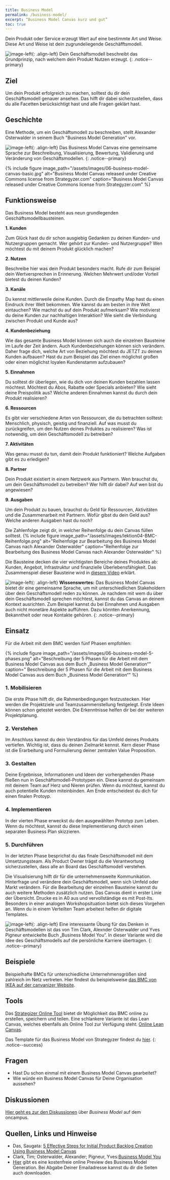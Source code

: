 ```yaml
---
title: Business Model
permalink: /business-model/
excerpt: “Business Model Canvas kurz und gut”
toc: true
---
```


Dein Produkt oder Service erzeugt Wert auf eine bestimmte Art und Weise.
Diese Art und Weise ist dein zugrundeliegende Geschäfftsmodell. 

![image-left][image-1]{: .align-left}
Dein Geschäftsmodell beschreibt das Grundprinzip, nach welchem dein Produkt Nutzen erzeugt.
{: .notice--primary}

## Ziel

Um dein Produkt erfolgreich zu machen, solltest du dir dein Geschäftsmodell genauer ansehen.
Das hilft dir dabei sicherzustellen, dass du alle Facetten berücksichtigt hast und alle Fragen geklärt hast. 

## Geschichte

Eine Methode, um ein Geschäftsmodell zu beschreiben, stellt Alexander Osterwalder in seinem Buch "Business Model Generation" vor.

![image-left][image-2]{: .align-left}
Das Business Model Canvas eine gemeinsame Sprache zur Beschreibung, Visualisierung, Bewertung, Validierung und Veränderung von Geschäftsmodellen.
{: .notice--primary}

{%	include figure image_path="/assets/images/06-business-model-canvas-basic.jpg" alt="Business Model Canvas released under Creative Commons license from Strategyzer.com" caption="Business Model Canvas released under Creative Commons license from Strategyzer.com" %}

## Funktionsweise

Das Business Model besteht aus neun grundlegenden Geschäftsmodellbausteinen.

**1.	Kunden**

Zum Glück hast du dir schon ausgiebig Gedanken zu deinen Kunden- und Nutzergruppen gemacht. 
Wer gehört zur Kunden- und Nutzergruppe? Wen möchtest du mit deinem Produkt glücklich machen?

**2.	Nutzen**

Beschreibe hier was dein Produkt besonders macht. 
Rufe dir zum Beispiel dein Wertversprechen in Erinnerung. 
Welchen Mehrwert und/oder Vorteil bietest du deinen Kunden? 


**3.	Kanäle**

Du kennst mittlerweile deine Kunden.
Durch die Empathy Map hast du einen Eindruck ihrer Welt bekommen. 
Wie kannst du am besten in ihre Welt eintauchen? 
Wie machst du auf dein Produkt aufmerksam? Wie motivierst du deine Kunden zur nachhaltigen Interaktion? 
Wie sieht die Verbindung zwischen Produkt und Kunde aus?

**4.	Kundenbeziehung**

Wie das gesamte Business Model können sich auch die einzelnen Bausteine im Laufe der Zeit ändern. 
Auch Kundenbeziehungen können sich verändern. Daher frage dich, welche Art von Beziehung möchtest du JETZT zu deinen Kunden aufbauen? 
Hast du zum Beispiel das Ziel einen möglichst großen oder einen möglichst loyalen Kundenstamm aufzubauen?

**5.	Einnahmen**

Du solltest dir überlegen, wie du dich von deinen Kunden bezahlen lassen möchtest. 
Möchtest du Abos, Rabatte oder Specials anbieten? Wie sieht deine Preispolitik aus? 
Welche anderen Einnahmen kannst du durch dein Produkt realisieren?

**6.	Ressourcen**

Es gibt vier verschiedene Arten von Ressourcen, 
die du betrachten solltest: Menschlich, physisch, geistig und finanziell. 
Auf was musst du zurückgreifen, um den Nutzen deines Prduktes zu realisieren?
Was ist notwendig, um dein Geschäftsmodell zu betreiben?

**7.	Aktivitäten**

Was genau musst du tun, damit dein Produkt funktioniert? Welche Aufgaben gibt es zu erledigen?

**8.	Partner**

Dein Produkt existiert in einem Netzwerk aus Partnern. 
Wen brauchst du, um dein Geschäftsmodell zu betreiben? Wer hilft dir dabei? Auf wen bist du angewiesen?

**9.	Ausgaben**

Um dein Produkt zu bauen, brauchst du Geld für Ressourcen, Aktivitäten und die Zusammenarbeit mit Partnern. 
Wofür gibst du dein Geld aus? Welche anderen Ausgaben hast du noch?

Die Zahlenfolge zeigt dir, in welcher Reihenfolge du dein Canvas füllen solltest.
{%	include figure 	image_path="/assets/images/lektion04-BMC-Reihenfolge.png" alt="Reihenfolge zur Bearbeitung des Business Model Canvas nach Alexander Osterwalder" caption="Reihenfolge zur Bearbeitung des Business Model Canvas nach Alexander Osterwalder" %}


Die Bausteine decken die vier wichtigsten Bereiche deines Produktes ab:
Kunden, Angebot, Infrastruktur und finanzielle Überlebensfähigkeit.
Das Zusammenspiel dieser Bausteine wird in [diesem Video][1] erklärt.

![image-left][image-2]{: .align-left}
**Wissenswertes:**
Das Business Model Canvas bietet dir eine gemeinsame Sprache, um mit unterschiedlichen Stakeholdern über dein Geschäftsmodell reden zu können.
Je nachdem mit wem du über dein Geschäftsmodell sprechen möchtest, 
kannst du das Canvas an deinem Kontext ausrichten. 
Zum Beispiel kannst du bei Einnahmen und Ausgaben auch nicht monetäre Aspekte aufführen.
Dazu könnten Anerkennung, Bekanntheit oder neue Kontakte gehören.
{: .notice--primary}

## Einsatz

Für die Arbeit mit dem BMC werden fünf Phasen empfohlen:

{% include figure image_path="/assets/images/06-business-model-5-phases.png" alt="Beschreibung der 5 Phasen für die Arbeit mit dem Business Model Canvas aus dem Buch „Business Model Generation“" caption=" Beschreibung der 5 Phasen für die Arbeit mit dem Business Model Canvas aus dem Buch „Business Model Generation“" %}

### 1. Mobilisieren

Die erste Phase hilft dir, die Rahmenbedingungen festzustecken.
Hier werden die Projektziele und Teamzusammenstellung festgelegt.
Erste Ideen können schon getestet werden.
Die Erkenntnisse helfen dir bei der weiteren Projektplanung.

### 2. Verstehen

Im Anschluss kannst du dein Verständnis für das Umfeld deines Produkts vertiefen.
Wichtig ist, dass du deinen Zielmarkt kennst.
Kern dieser Phase ist die Erarbeitung und Formulierung deiner zentralen Value Proposition.

### 3. Gestalten

Deine Ergebnisse, Informationen und Ideen der vorhergehenden Phase fließen nun in Geschäftsmodell-Prototypen ein.
Diese kannst du gemeinsam mit deinem Team auf Herz und Nieren prüfen.
Wenn du möchtest, kannst du auch potentielle Kunden miteinbinden.
Am Ende entscheidest du dich für einen finalen Protoyp. 

### 4. Implementieren

In der vierten Phase erweckst du den ausgewählten Prototyp zum Leben.
Wenn du möchtest, kannst du diese Implementierung durch einen separaten Business Plan skizzieren.

### 5. Durchführen

In der letzten Phase besprichst du das finale Geschäftsmodell mit dem Umsetzungsteam.
Als Product Owner trägst du die Verantwortung sicherzustellen, dass alle an Board das Geschäftsmodell verstehen.

Die Visualisierung hilft dir für die unternehmensweite Kommunikation.
Hinterfrage und verändere dein Geschäftsmodell, wenn sich Umfeld oder Markt verändern.
Für die Bearbeitung der einzelnen Bausteine kannst du auch weitere Methoden zusätzlich nutzen.
Das Canvas dient in erster Linie der Übersicht.
Drucke es in A0 aus und vervollständige es mit Post-Its.
Besonders in einer analogen Workshopsituation bietet sich dieses Vorgehen an.
Wenn du in einem Verteilten Team arbeitest helfen dir digitale Templates.

![image-left][image-3]{: .align-left}
Eine interessante Übung für das Denken in Geschäftsmodellen ist das von Tim Clark, Alexnder Osterwalder und Yves Pigneur entwickelte Buch „Business Model You“.
In dieser Variante wird die Idee des Geschäftsmodells auf die persönliche Karriere übertragen.
{: .notice--primary}

## Beispiele

Beispielhafte BMCs für unterschiedliche Unternehmensgrößen sind zahlreich im Netz vertreten.
Hier findest du beispielsweise [das BMC von IKEA auf der canvanizer Website][2].

## Tools

Das [Strategizer Online Tool][3] bietet dir Möglichkeit das BMC online zu erstellen, speichern und teilen.
Eine schlankere Variante ist das Lean Canvas, welches ebenfalls als Online Tool zur Verfügung steht: [Online Lean Canvas][4].

Das Template für das Business Model von Strategyzer findest du [hier][5].
{: .notice--success}

## Fragen

* Hast Du schon einmal mit einem Business Model Canvas gearbeitet?
* Wie würde ein Business Model Canvas für Deine Organisation aussehen?

## Diskussionen

[Hier geht es zur den Diskussionen][6] über *Business Model* auf dem oncampus.

## Quellen, Links und Hinweise

* Das, Saugata: [5 Effective Steps for Initial Product Backlog Creation Using Business Model Canvas][7]
* Clark, Tim; Osterwalder, Alexander; Pigneur, Yves:[Business Model You][8]
* [Hier][9] gibt es eine kostenfreie online Preview des Business Model Generation. Bei Abgabe Deiner Emailadresse kannst du dir die Seiten auch downloaden.


[1]:	https://vimeo.com/78350794
[2]:	https://canvanizer.com/canvas/1MaI4WS_4Bc
[3]:	https://canvanizer.com/new/business-model-canvas
[4]:	https://leanstack.com/business-model-canvas-alternative
[5]:	/assets/downloads/06-business-model-canvas.pdf
[6]:	https://www.oncampus.de/course/weiterbildung/moocs/apomooc/section-2/47626-handbuch-business-model "oncampus Forum zu Business Model"
[7]:	https://www.saugatadas.net/post/5-effective-steps-for-initial-product-backlog-creation-using-business-model-canvas
[8]:	https://businessmodelyou.com
[9]:	https://www.strategyzer.com/books/business-model-generation

[image-1]:	/assets/images/read-light-idea.png
[image-2]:	/assets/images/read-light-idea.png
[image-3]:	/assets/images/read-light-idea.png